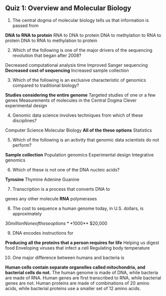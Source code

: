 ## Quiz 1: Overview and Molecular Biology


1. The central dogma of molecular biology tells us that information is passed from

**DNA to RNA to protein**
RNA to DNA to protein
DNA to methylation to RNA to protein
DNA to RNA to methylation to protein


2. Which of the following is one of the major drivers of the sequencing revolution that began after 2008?

Decreased computational analysis time
Improved Sanger sequencing
**Decreased cost of sequencing**
Increased sample collection


3. Which of the following is an exclusive characteristic of genomics compared to traditional biology?

**Studies considering the entire genome**
Targeted studies of one or a few genes
Measurements of molecules in the Central Dogma
Clever experimental design

4. Genomic data science involves techniques from which of these disciplines?

Computer Science
Molecular Biology
**All of the these options**
Statistics



5. Which of the following is an activity that genomic data scientists do not perform?

**Sample collection**
Population genomics
Experimental design
Integrative genomics



6. Which of these is not one of the DNA nucleic acids?

**Tyrosine**
Thymine
Adenine
Guanine



7. Transcription is a process that converts DNA to

genes
any other molecule
**RNA**
polymerases

8. The cost to sequence a human genome today, in U.S. dollars, is approximately

$30 million
None of these options
**$1000**
$20,000

9. DNA encodes instructions for

**Producing all the proteins that a person requires for life**
Helping us digest food
Enveloping viruses that infect a cell
Regulating body temperature

10. One major difference between humans and bacteria is

**Human cells contain separate organelles called mitochondria, and bacterial cells do not.**
The human genome is made of DNA, while bacteria are made of RNA.
Human genes are first transcribed to RNA, while bacterial genes are not.
Human proteins are made of combinations of 20 amino acids, while bacterial proteins use a smaller set of 12 amino acids.
